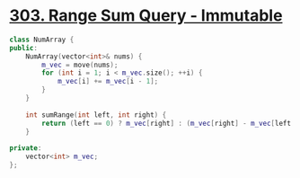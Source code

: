# [303. Range Sum Query - Immutable](https://leetcode.com/problems/range-sum-query-immutable/)

```c++
class NumArray {
public:
    NumArray(vector<int>& nums) {
        m_vec = move(nums);
        for (int i = 1; i < m_vec.size(); ++i) {
            m_vec[i] += m_vec[i - 1];
        }
    }
    
    int sumRange(int left, int right) {
        return (left == 0) ? m_vec[right] : (m_vec[right] - m_vec[left - 1]);
    }
    
private:
    vector<int> m_vec;
};
```